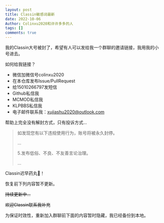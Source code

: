 ```yaml
---
layout: post
title: Classin敏感词最新
date: 2022-10-06
Author: Colinxu2020和许许多多的人
tags: []
comments: true
---
```

我的Classin大号被封了，希望有人可以发给我一个群聊的邀请链接，我用我的小号进去。

如何给我链接？

- 微信加微信号colinxu2020
- 在本仓库发布Issue/PullRequest
- 给15010266797发短信
- Github私信我
- MCMOD私信我
- KLPBBS私信我
- 电子邮件联系我：xujiashu2020@outlook.com

帮助上完全没有解封方式，只有投诉方式...
>如发现您有以下违规使用行为，账号将被永久封停。
>
>...
>
>5.发布低俗、不良、不友善言论治理。
>
>...

Classin迟早药丸💊！

恢复前下列内容暂不更新。

~~持续更新中...~~

~~欢迎Classin联系我补充~~

为保证时效性，重新加入群聊前下面的内容暂时隐藏，我已经备份到本地。
